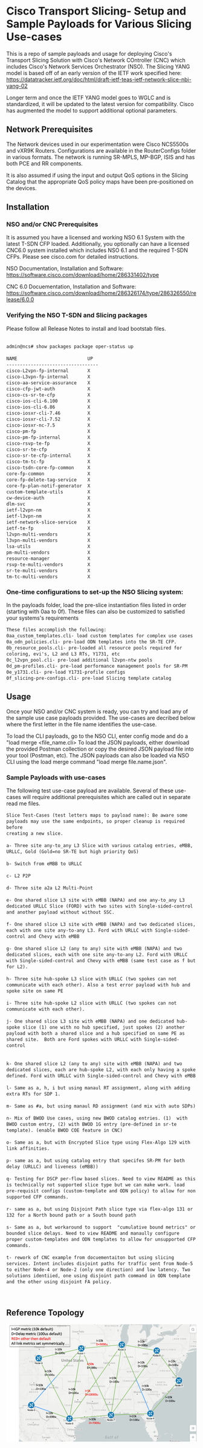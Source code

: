 # Cisco Transport Slicing- Setup and Sample Payloads for Various Slicing Use-cases 

This is a repo of sample payloads and usage for deploying Cisco's Transport Slicing Solution with Cisco's Network COntroller (CNC) which includes Cisco's Network Services Orchestrator (NSO).
The Slicing YANG model is based off of an early version of the IETF work specified here: 
https://datatracker.ietf.org/doc/html/draft-ietf-teas-ietf-network-slice-nbi-yang-02

Longer term and once the IETF YANG model goes to WGLC and is standardized, it will be updated to the latest version for compatibility. Cisco has augmented the model to support additional optional parameters. 

## Network Prerequisites

The Network devices used in our experimentation were Cisco NCS5500s and vXR9K Routers. Configurations are available in the RouterConfigs folder in various formats.
The network is running SR-MPLS, MP-BGP, ISIS and has both PCE and RR components.  

It is also assumed if using the input and output QoS options in the Slicing Catalog that the appropriate QoS policy maps have been pre-positioned on the devices.

## Installation

### NSO and/or CNC Prerequisites 

It is assumed you have a licensed and working NSO 6.1 System with the latest T-SDN CFP loaded. Additionally, you optionally can have a licensed CNC6.0 system installed which 
includes NSO 6.1 and the required T-SDN CFPs. Please see cisco.com for detailed instructions.

NSO Documentation, Installation and Software:
https://software.cisco.com/download/home/286331402/type

CNC 6.0 Docuementation, Installation and Software:
https://software.cisco.com/download/home/286326174/type/286326550/release/6.0.0


### Verifying the NSO T-SDN and Slicing packages

Please follow all Release Notes to install and load bootstab files.

```

admin@ncs# show packages package oper-status up      

NAME                          UP  
----------------------------------
cisco-L2vpn-fp-internal       X   
cisco-L3vpn-fp-internal       X   
cisco-aa-service-assurance    X   
cisco-cfp-jwt-auth            X   
cisco-cs-sr-te-cfp            X   
cisco-ios-cli-6.100           X   
cisco-ios-cli-6.86            X   
cisco-iosxr-cli-7.46          X   
cisco-iosxr-cli-7.52          X   
cisco-iosxr-nc-7.5            X   
cisco-pm-fp                   X   
cisco-pm-fp-internal          X   
cisco-rsvp-te-fp              X   
cisco-sr-te-cfp               X   
cisco-sr-te-cfp-internal      X   
cisco-tm-tc-fp                X   
cisco-tsdn-core-fp-common     X   
core-fp-common                X   
core-fp-delete-tag-service    X   
core-fp-plan-notif-generator  X   
custom-template-utils         X   
cw-device-auth                X   
dlm-svc                       X   
ietf-l2vpn-nm                 X   
ietf-l3vpn-nm                 X   
ietf-network-slice-service    X   
ietf-te-fp                    X   
l2vpn-multi-vendors           X   
l3vpn-multi-vendors           X   
lsa-utils                     X   
pm-multi-vendors              X   
resource-manager              X   
rsvp-te-multi-vendors         X   
sr-te-multi-vendors           X   
tm-tc-multi-vendors           X

```

### One-time configurations to set-up the NSO Slicing system:

In the payloads folder, load the pre-slice instantiation files listed in order (starting with 0aa to 0f).
These files can also be customized to satisfied your systems's requirements

```
These files accomplish the following:
0aa_custom_templates.cli- load custom templates for complex use cases
0a_odn_policies.cli- pre-load ODN templates into the SR-TE CFP.
0b_resource_pools.cli- pre-loaded all resource pools required for coloring, evi's, L2 and L3 RTs, Y1731, etc
0c_l2vpn_pool.cli- pre-load additional l2vpn-ntw pools
0d_pm-profiles.cli- pre-load performance management pools for SR-PM
0e_y1731.cli- pre-load Y1731-profile configs
0f_slicing-pre-configs.cli- pre-load Slicing template catalog
```

## Usage

Once your NSO and/or CNC system is ready, you can try and load any of the sample use case payloads provided. The use-cases are decribed below where the first letter in
the file name identifies the use-case. 

To load the CLI payloads, go to the NSO CLI, enter config mode and do a "load merge <file_name.cli>
To load the JSON payloads, either download the provided Postman collection or copy the desired JSON payload file into your tool (Postman, etc).
The JSON payloads can also be loaded via NSO CLI using the load merge command "load merge file.name.json".

### Sample Payloads with use-cases

The following test use-case payload are available. Several of these use-cases will require additional prerequisites which are called out in separate read me files.

```
Slice Test-Cases (test letters maps to payload name): Be aware some payloads may use the same endpoints, so proper cleanup is required before
creating a new slice.

a- Three site any-to_any L3 Slice with various catalog entries, eMBB, URLLC, Gold (Gold=no SR-TE but high priority QoS)

b- Switch from eMBB to URLLC

c- L2 P2P 

d- Three site a2a L2 Multi-Point 

e- One shared slice L3 site with eMBB (NAPA) and one any-to_any L3 dedicated URLLC Slice (FORD) with two sites with Single-sided-control and another payload without without SSC.

f- One shared slice L3 site with eMBB (NAPA) and two dedicated slices, each with one site any-to-any L3. Ford with URLLC with Single-sided-control and Chevy with eMBB

g- One shared slice L2 (any to any) site with eMBB (NAPA) and two dedicated slices, each with one site any-to-any L2. Ford with URLLC with Single-sided-control and Chevy with eMBB (same test case as f but for L2).

h- Three site hub-spoke L3 slice with URLLC (two spokes can not communicate with each other). Also a test error payload with hub and spoke site on same PE 

i- Three site hub-spoke L2 slice with URLLC (two spokes can not communicate with each other).

j- One shared slice L3 site with eMBB (NAPA) and one dedicated hub-spoke slice (1) one with no hub specified, just spokes (2) another payload with both a shared slice and a hub specified on same PE as shared site.  Both are Ford spokes with URLLC with Single-sided-control


k- One shared slice L2 (any to any) site with eMBB (NAPA) and two dedicated slices, each are hub-spoke L2, with each only having a spoke defined. Ford with URLLC with Single-sided-control and Chevy with eMBB  

l- Same as a, h, i but using manaul RT assignment, along with adding extra RTs for SDP 1.

m- Same as #a, but using manaul RD assignment (and mix with auto SDPs)

n- Mix of BWOD Use cases, using new BWOD catalog entries. (1)  with BWOD custom entry, (2) with BWOD 1G entry (pre-defined in sr-te template). (enable BWOD COE feature in CNC)

o- Same as a, but with Encrypted Slice type using Flex-Algo 129 with link affinities.

p- same as a, but using catalog entry that specifes SR-PM for both delay (URLLC) and liveness (eMBB))

q- Testing for DSCP per-flow based slices. Need to view README as this is technically not supported slice type but we can make work. load pre-requisit configs (custom-template and ODN policy) to allow for non supported CFP commands. 

r- same as a, but using Disjoint Path slice type via flex-algo 131 or 132 for a North bound path or a South bound path

s- Same as a, but workaround to support  "cumulative bound metrics" or bounded slice delays. Need to view README and manaully configure proper custom-templates and ODN templates to allow for unsupported CFP commands. 

t- rework of CNC example from docuementaiton but using slicing services. Intent includes disjoint paths for traffic sent from Node-5 to either Node-4 or Node-2 (only one direction) and low latency. Two solutions identiied, one using disjoint path command in ODN template and the other using disjoint FA policy.



```

## Reference Topology

<img src="Picture1.png" alt="Test Topology">


